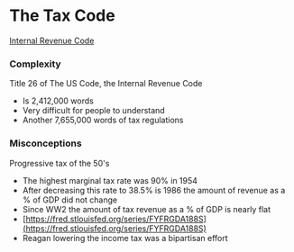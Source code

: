# The Tax Code

[Internal Revenue Code](http://uscode.house.gov/browse/prelim@title26&edition=prelim)

### Complexity

Title 26 of The US Code, the Internal Revenue Code
- Is 2,412,000 words
- Very difficult for people to understand
- Another 7,655,000 words of tax regulations

### Misconceptions

Progressive tax of the 50's
- The highest marginal tax rate was 90% in 1954
- After decreasing this rate to 38.5% is 1986 the amount of revenue as a % of
  GDP did not change
- Since WW2 the amount of tax revenue as a % of GDP is nearly flat
- [https://fred.stlouisfed.org/series/FYFRGDA188S](https://fred.stlouisfed.org/series/FYFRGDA188S)
- Reagan lowering the income tax was a bipartisan effort

